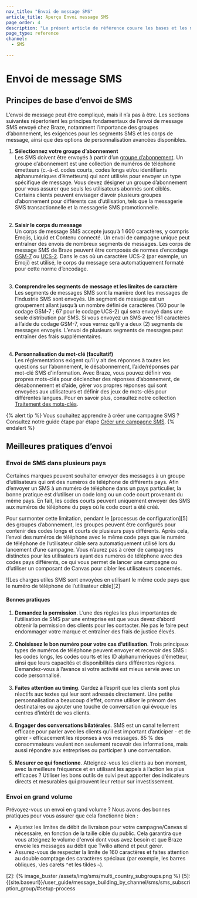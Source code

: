 ```yaml
---
nav_title: "Envoi de message SMS"
article_title: Aperçu Envoi message SMS
page_order: 4
description: "Le présent article de référence couvre les bases et les meilleures pratiques de l’envoi par SMS."
page_type: reference
channel:
  - SMS
  
---
```


# Envoi de message SMS

## Principes de base d’envoi de SMS

L’envoi de message peut être compliqué, mais il n’a pas à être. Les sections suivantes répertorient les principes fondamentaux de l’envoi de message SMS envoyé chez Braze, notamment l’importance des groupes d’abonnement, les exigences pour les segments SMS et les corps de message, ainsi que des options de personnalisation avancées disponibles.

1. **Sélectionnez votre groupe d’abonnement**<br>
Les SMS doivent être envoyés à partir d’un [groupe d’abonnement]({{site.baseurl}}/user_guide/onboarding_with_braze/sms_setup/sms_subscription_groups/). Un groupe d’abonnement est une collection de numéros de téléphone émetteurs (c.-à-d. codes courts, codes longs et/ou identifiants alphanumériques d’émetteurs) qui sont utilisés pour envoyer un type spécifique de message. Vous devez désigner un groupe d’abonnement pour vous assurer que seuls les utilisateurs abonnés sont ciblés. Certains clients peuvent envisager d’avoir plusieurs groupes d’abonnement pour différents cas d’utilisation, tels que la messagerie SMS transactionnelle et la messagerie SMS promotionnelle.<br><br>

2. **Saisir le corps du message**<br>
Un corps de message SMS accepte jusqu’à 1 600 caractères, y compris Emojis, Liquid et Contenu connecté. Un envoi de campagne unique peut entraîner des envois de nombreux segments de messages. Les corps de message SMS de Braze peuvent être composés de normes d’encodage [GSM-7](https://en.wikipedia.org/wiki/GSM_03.38) ou [UCS-2](https://en.wikipedia.org/wiki/Universal_Coded_Character_Set). Dans le cas où un caractère UCS-2 (par exemple, un Emoji) est utilisé, le corps du message sera automatiquement formaté pour cette norme d’encodage.<br><br> 

3. **Comprendre les segments de message et les limites de caractère**<br>
Les segments de messages SMS sont la manière dont les messages de l’industrie SMS sont envoyés. Un segment de message est un groupement allant jusqu’à un nombre défini de caractères (160 pour le codage GSM-7 ; 67 pour le codage UCS-2) qui sera envoyé dans une seule distribution par SMS. Si vous envoyez un SMS avec 161 caractères à l’aide du codage GSM-7, vous verrez qu’il y a deux (2) segments de messages envoyés. L’envoi de plusieurs segments de messages peut entraîner des frais supplémentaires.<br><br>

4. **Personnalisation du mot-clé (facultatif)**<br>
Les réglementations exigent qu’il y ait des réponses à toutes les questions sur l’abonnement, le désabonnement, l’aide/réponses par mot-clé SMS d'information. Avec Braze, vous pouvez définir vos propres mots-clés pour déclencher des réponses d’abonnement, de désabonnement et d’aide, gérer vos propres réponses qui sont envoyées aux utilisateurs et définir des jeux de mots-clés pour différentes langues. Pour en savoir plus, consultez notre collection [Traitement des mots-clés]({{site.baseurl}}/user_guide/message_building_by_channel/sms/keywords/).

{% alert tip %}
Vous souhaitez apprendre à créer une campagne SMS ? Consultez notre guide étape par étape [Créer une campagne SMS]({{site.baseurl}}/user_guide/message_building_by_channel/sms/campaign/create/).
{% endalert %}

## Meilleures pratiques d’envoi

### Envoi de SMS dans plusieurs pays

Certaines marques peuvent souhaiter envoyer des messages à un groupe d’utilisateurs qui ont des numéros de téléphone de différents pays. Afin d’envoyer un SMS à un numéro de téléphone dans un pays particulier, la bonne pratique est d’utiliser un code long ou un code court provenant du même pays. En fait, les codes courts peuvent uniquement envoyer des SMS aux numéros de téléphone du pays où le code court a été créé. 

Pour surmonter cette limitation, pendant le [processus de configuration][5] des groupes d’abonnement, les groupes peuvent être configurés pour contenir des codes longs et courts de plusieurs pays différents. Après cela, l’envoi des numéros de téléphone avec le même code pays que le numéro de téléphone de l’utilisateur cible sera automatiquement utilisé lors du lancement d’une campagne. Vous n’aurez pas à créer de campagnes distinctes pour les utilisateurs ayant des numéros de téléphone avec des codes pays différents, ce qui vous permet de lancer une campagne ou d’utiliser un composant de Canvas pour cibler les utilisateurs concernés.

![Les charges utiles SMS sont envoyées en utilisant le même code pays que le numéro de téléphone de l’utilisateur cible][2]

#### Bonnes pratiques

1. **Demandez la permission**. L’une des règles les plus importantes de l’utilisation de SMS par une entreprise est que vous devez d’abord obtenir la permission des clients pour les contacter. Ne pas le faire peut endommager votre marque et entraîner des frais de justice élevés.<br><br>
2. **Choisissez le bon numéro pour votre cas d’utilisation**. Trois principaux types de numéros de téléphone peuvent envoyer et recevoir des SMS : les codes longs, les codes courts et les ID alphanumériques d’émetteur, ainsi que leurs capacités et disponibilités dans différentes régions. Demandez-vous à l’avance si votre activité est mieux servie avec un code personnalisé. <br><br>
3. **Faites attention au timing**. Gardez à l’esprit que les clients sont plus réactifs aux textes qui leur sont adressés directement. Une petite personnalisation a beaucoup d’effet, comme utiliser le prénom des destinataires ou ajouter une touche de conversation qui évoque les centres d’intérêt de vos clients.<br><br>
4. **Engager des conversations bilatérales**. SMS est un canal tellement efficace pour parler avec les clients qu’il est important d’anticiper - et de gérer - efficacement les réponses à vos messages. 85 % des consommateurs veulent non seulement recevoir des informations, mais aussi répondre aux entreprises ou participer à une conversation.<br><br>
5. **Mesurer ce qui fonctionne**. Atteignez-vous les clients au bon moment, avec la meilleure fréquence et en utilisant les appels à l’action les plus efficaces ? Utiliser les bons outils de suivi peut apporter des indicateurs directs et mesurables qui prouvent leur retour sur investissement. 

### Envoi en grand volume

Prévoyez-vous un envoi en grand volume ? Nous avons des bonnes pratiques pour vous assurer que cela fonctionne bien :

- Ajustez les limites de débit de livraison pour votre campagne/Canvas si nécessaire, en fonction de la taille cible du public. Cela garantira que vous atteignez le volume d'envoi dont vous avez besoin et que Braze envoie les messages au débit que Twilio attend et peut gérer.
- Assurez-vous de respecter la limite de 160 caractères et faites attention au double comptage des caractères spéciaux (par exemple, les barres obliques, `\`les carets `^`et les tildes `~`). 

[2]: {% image_buster /assets/img/sms/multi_country_subgroups.png %}
[5]: {{site.baseurl}}/user_guide/message_building_by_channel/sms/sms_subscription_group/#setup-process
